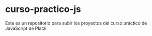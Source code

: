 # curso-practico-js
Este es un repositorio para subir los proyectos del curso práctico de JavaScript de Platzi.
